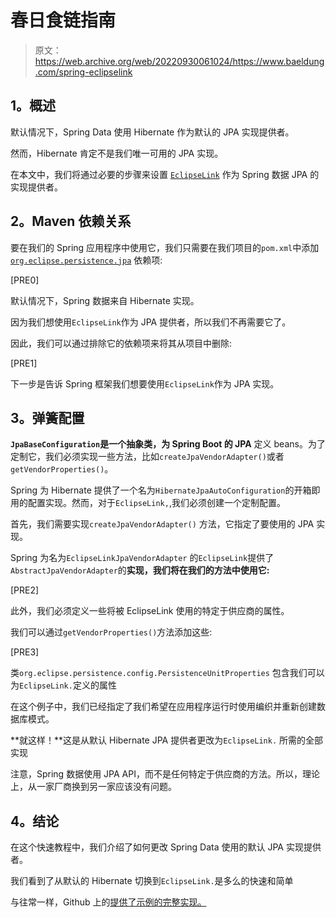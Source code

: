 # 春日食链指南

> 原文：<https://web.archive.org/web/20220930061024/https://www.baeldung.com/spring-eclipselink>

## **1。概述**

默认情况下，Spring Data 使用 Hibernate 作为默认的 JPA 实现提供者。

然而，Hibernate 肯定不是我们唯一可用的 JPA 实现。

在本文中，我们将通过必要的步骤来设置 [`EclipseLink`](https://web.archive.org/web/20220529012536/https://www.eclipse.org/eclipselink/) 作为 Spring 数据 JPA 的实现提供者。

## **2。Maven 依赖关系**

要在我们的 Spring 应用程序中使用它，我们只需要在我们项目的`pom.xml`中添加 [`org.eclipse.persistence.jpa`](https://web.archive.org/web/20220529012536/https://search.maven.org/classic/#search%7Cga%7C1%7Ca%3A%22org.eclipse.persistence.jpa%22) 依赖项:

[PRE0]

默认情况下，Spring 数据来自 Hibernate 实现。

因为我们想使用`EclipseLink`作为 JPA 提供者，所以我们不再需要它了。

因此，我们可以通过排除它的依赖项来将其从项目中删除:

[PRE1]

下一步是告诉 Spring 框架我们想要使用`EclipseLink`作为 JPA 实现。

## **3。弹簧配置**

**`JpaBaseConfiguration`是一个抽象类，为 Spring Boot 的 JPA** 定义 beans。为了定制它，我们必须实现一些方法，比如`createJpaVendorAdapter()`或者`getVendorProperties()`。

Spring 为 Hibernate 提供了一个名为`HibernateJpaAutoConfiguration`的开箱即用的配置实现。然而，对于`EclipseLink,`,我们必须创建一个定制配置。

首先，我们需要实现`createJpaVendorAdapter()` 方法，它指定了要使用的 JPA 实现。

Spring 为名为`EclipseLinkJpaVendorAdapter` 的`EclipseLink`提供了`AbstractJpaVendorAdapter`的**实现，我们将在我们的方法中使用它:**

[PRE2]

此外，我们必须定义一些将被 EclipseLink 使用的特定于供应商的属性。

我们可以通过`getVendorProperties()`方法添加这些:

[PRE3]

类`org.eclipse.persistence.config.PersistenceUnitProperties` 包含我们可以为`EclipseLink.`定义的属性

在这个例子中，我们已经指定了我们希望在应用程序运行时使用编织并重新创建数据库模式。

**就这样！**这是从默认 Hibernate JPA 提供者更改为`EclipseLink.` 所需的全部实现

注意，Spring 数据使用 JPA API，而不是任何特定于供应商的方法。所以，理论上，从一家厂商换到另一家应该没有问题。

## **4。结论**

在这个快速教程中，我们介绍了如何更改 Spring Data 使用的默认 JPA 实现提供者。

我们看到了从默认的 Hibernate 切换到`EclipseLink.`是多么的快速和简单

与往常一样，Github 上的[提供了示例的完整实现。](https://web.archive.org/web/20220529012536/https://github.com/eugenp/tutorials/tree/master/persistence-modules/spring-data-eclipselink)